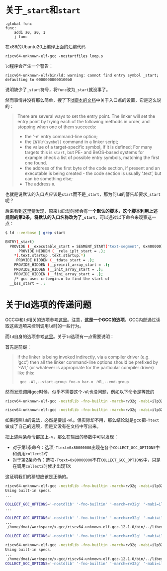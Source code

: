 # 关于`_start`和`start`

```assembly
.global func
func:
	addi a0, a0, 1
	j func
```



在x86的Ubuntu20上编译上面的汇编代码

```
riscv64-unknown-elf-gcc -nostartfiles loop.s 
```

`ld`程序会产生一个警告：

```
riscv64-unknown-elf/bin/ld: warning: cannot find entry symbol _start; defaulting to 00000000000100b0
```

说明缺少了`_start`符号，将`func`改为`_start`就没事了。



然而事情并没有那么简单，搜了下[ld脚本的文档](https://sourceware.org/binutils/docs/ld/Entry-Point.html)中关于入口点的设置，它是这么说的：

> There are several ways to set the entry point.  The linker will set the entry point by trying each of the following methods in order, and stopping when one of them succeeds:
>
> - the ‘-e’ entry command-line option;
> - the `ENTRY(symbol)` command in a linker script;
> - the value of a target-specific symbol, if it is defined;  For many targets this is `start`, but PE- and BeOS-based systems for example check a list of possible entry symbols, matching the first one found.
> - the address of the first byte of the code section, if present and an executable is being created - the code section is usually ‘.text’, but can be something else;
> - The address `0`.

也就是说默认的入口点应该是`start`而不是`_start`，那为何`ld`的警告却要求`_start`呢？

后来看到[这里](https://www.gridbugs.org/if-you-use-a-custom-linker-script-_start-is-not-necessarily-the-entry-point/)猜发现，原来`ld`启动时候会有**一个默认的脚本，这个脚本利用上述规则的第2条，将默认的入口名称改为了`_start`**，可以通过以下命令来观察这一点：

```bash
$ ld --verbose | grep start

ENTRY(_start)
  PROVIDE (__executable_start = SEGMENT_START("text-segment", 0x400000)); . = SEGMENT_START("text-segment", 0x400000) + SIZEOF_HEADERS;
      PROVIDE_HIDDEN (__rela_iplt_start = .);
    *(.text.startup .text.startup.*)
     PROVIDE_HIDDEN (__tdata_start = .);
    PROVIDE_HIDDEN (__preinit_array_start = .);
    PROVIDE_HIDDEN (__init_array_start = .);
    PROVIDE_HIDDEN (__fini_array_start = .);
    /* gcc uses crtbegin.o to find the start of
  __bss_start = .;
```



# 关于ld选项的传递问题

GCC中和`ld`相关的选项参考[这里](https://gcc.gnu.org/onlinedocs/gcc/Link-Options.html)。注意，**这是一个GCC的选项**，GCC内部通过读取这些选项来控制调用`ld`时的一些行为。

而`ld`自身的选项参考[这里](https://sourceware.org/binutils/docs/ld/Options.html)。关于`ld`选项有一点需要说明：

首先是前缀：

>  if the linker is being invoked indirectly, via a compiler driver (e.g. ‘gcc’) then all the linker command-line options should be prefixed by ‘-Wl,’ (or whatever is appropriate for the particular compiler driver) like this:
>
>  ` gcc -Wl,--start-group foo.o bar.o -Wl,--end-group`



然而发现调用gcc时候，似乎不需要这个`-Wl`也没问题，例如以下命令是等效的

```bash
riscv64-unknown-elf-gcc -nostdlib -fno-builtin -march=rv32g -mabi=ilp32 -g -Wall -Ttext=0x80000000 -v loop.s

riscv64-unknown-elf-gcc -nostdlib -fno-builtin -march=rv32g -mabi=ilp32 -g -Wall -Wl,-Ttext=0x80000000 -v loop.s
```

如果按照`ld`的说法，必然是要加`-Wl`。但实际却不用，那么结论就是gcc把`-Ttext`做成了自己的选项，但是又没有在文档中写出来。



把上述两条命令都加上`-v`，那么在输出的参数中可以发现：

* 对于第1条命令：选项`-Ttext=0x80000000`出现在各个`COLLECT_GCC_OPTIONS`中和调用`collect2`时
* 对于第2条命令：选项`-Ttext=0x80000000`不在`COLLECT_GCC_OPTIONS`中，只是在调用`collect2`时候才出现1次

这证明我们的猜想应该是正确的。



```bash
riscv64-unknown-elf-gcc -nostdlib -fno-builtin -march=rv32g -mabi=ilp32 -g -Wall -Ttext=0x80000000 -v loop.s  
Using built-in specs.
...

COLLECT_GCC_OPTIONS='-nostdlib' '-fno-builtin' '-march=rv32g' '-mabi=ilp32' '-g' '-Wall' '-Ttext=0x80000000' '-v' '-mtune=rocket' '-misa-spec=2.2' '-march=rv32imafd' '-dumpdir' 'a-'
...

COLLECT_GCC_OPTIONS='-nostdlib' '-fno-builtin' '-march=rv32g' '-mabi=ilp32' '-g' '-Wall' '-Ttext=0x80000000' '-v' '-mtune=rocket' '-misa-spec=2.2' '-march=rv32imafd' '-dumpdir' 'a.'
...
 /home/dmai/workspace/x-gcc/riscv64-unknown-elf.gcc-12.1.0/bin/../libexec/gcc/riscv64-unknown-elf/12.1.0/collect2 -plugin /home/dmai/workspace/x-gcc/riscv64-unknown-elf.gcc-12.1.0/bin/../libexec/gcc/riscv64-unknown-elf/12.1.0/liblto_plugin.so -plugin-opt=/home/dmai/workspace/x-gcc/riscv64-unknown-elf.gcc-12.1.0/bin/../libexec/gcc/riscv64-unknown-elf/12.1.0/lto-wrapper -plugin-opt=-fresolution=/tmp/cckI458q.res --sysroot=/home/dmai/workspace/x-gcc/riscv64-unknown-elf.gcc-12.1.0/bin/../riscv64-unknown-elf -melf32lriscv -L/home/dmai/workspace/x-gcc/riscv64-unknown-elf.gcc-12.1.0/bin/../lib/gcc/riscv64-unknown-elf/12.1.0 -L/home/dmai/workspace/x-gcc/riscv64-unknown-elf.gcc-12.1.0/bin/../lib/gcc -L/home/dmai/workspace/x-gcc/riscv64-unknown-elf.gcc-12.1.0/bin/../lib/gcc/riscv64-unknown-elf/12.1.0/../../../../riscv64-unknown-elf/lib -L/home/dmai/workspace/x-gcc/riscv64-unknown-elf.gcc-12.1.0/bin/../riscv64-unknown-elf/lib /tmp/ccgfE1jp.o -Ttext=0x80000000

COLLECT_GCC_OPTIONS='-nostdlib' '-fno-builtin' '-march=rv32g' '-mabi=ilp32' '-g' '-Wall' '-Ttext=0x80000000' '-v' '-mtune=rocket' '-misa-spec=2.2' '-march=rv32imafd' '-dumpdir' 'a.'
```







```bash
riscv64-unknown-elf-gcc -nostdlib -fno-builtin -march=rv32g -mabi=ilp32 -g -Wall -Wl,-Ttext=0x80000000 -v loop.s  
Using built-in specs.
...
 /home/dmai/workspace/x-gcc/riscv64-unknown-elf.gcc-12.1.0/bin/../libexec/gcc/riscv64-unknown-elf/12.1.0/collect2 -plugin /home/dmai/workspace/x-gcc/riscv64-unknown-elf.gcc-12.1.0/bin/../libexec/gcc/riscv64-unknown-elf/12.1.0/liblto_plugin.so -plugin-opt=/home/dmai/workspace/x-gcc/riscv64-unknown-elf.gcc-12.1.0/bin/../libexec/gcc/riscv64-unknown-elf/12.1.0/lto-wrapper -plugin-opt=-fresolution=/tmp/ccOH8BGI.res --sysroot=/home/dmai/workspace/x-gcc/riscv64-unknown-elf.gcc-12.1.0/bin/../riscv64-unknown-elf -melf32lriscv -L/home/dmai/workspace/x-gcc/riscv64-unknown-elf.gcc-12.1.0/bin/../lib/gcc/riscv64-unknown-elf/12.1.0 -L/home/dmai/workspace/x-gcc/riscv64-unknown-elf.gcc-12.1.0/bin/../lib/gcc -L/home/dmai/workspace/x-gcc/riscv64-unknown-elf.gcc-12.1.0/bin/../lib/gcc/riscv64-unknown-elf/12.1.0/../../../../riscv64-unknown-elf/lib -L/home/dmai/workspace/x-gcc/riscv64-unknown-elf.gcc-12.1.0/bin/../riscv64-unknown-elf/lib -Ttext=0x80000000 /tmp/ccGbaIxM.o
COLLECT_GCC_OPTIONS='-nostdlib' '-fno-builtin' '-march=rv32g' '-mabi=ilp32' '-g' '-Wall' '-v' '-mtune=rocket' '-misa-spec=2.2' '-march=rv32imafd' '-dumpdir' 'a.'
```









